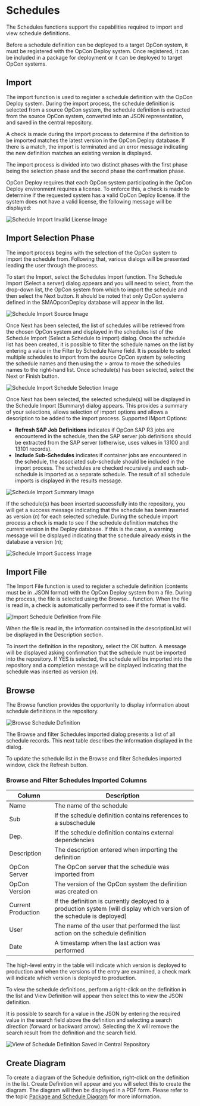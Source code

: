 # Schedules

The Schedules functions support the capabilities required to import and view schedule definitions.

Before a schedule definition can be deployed to a target OpCon system, it must be registered with the OpCon Deploy system. Once registered, it can be included in a package for deployment or it can be deployed to target OpCon systems.

## Import

The import function is used to register a schedule definition with the OpCon Deploy system. During the import process, the schedule definition is selected from a source OpCon system, the schedule definition is extracted from the source OpCon system, converted into an JSON representation, and saved in the central repository.

A check is made during the import process to determine if the definition to be imported matches the latest version in the OpCon Deploy database. If there is a match, the import is terminated and an error message indicating the new definition matches an existing version is displayed.

The import process is divided into two distinct phases with the first phase being the selection phase and the second phase the confirmation phase.

OpCon Deploy requires that each OpCon system participating in the OpCon Deploy environment requires a license. To enforce this, a check is made to determine if the requested system has a valid OpCon Deploy license. If the system does not have a valid license, the following message will be displayed:

![Schedule Import Invalid License Image](../static/img/schedule-import-invalid-license.png)

## Import Selection Phase

The import process begins with the selection of the OpCon system to import the schedule from. Following that, various dialogs will be presented leading the user through the process.

To start the Import, select the Schedules Import function. The Schedule Import (Select a server) dialog appears and you will need to select, from the drop-down list, the OpCon system from which to import the schedule and then select the Next button. It should be noted that only OpCon systems defined in the SMAOpconDeploy database will appear in the list.

![Schedule Import Source Image](../static/img/schedule-import-source-system.png)

Once Next has been selected, the list of schedules will be retrieved from the chosen OpCon system and displayed in the schedules list of the Schedule Import (Select a Schedule to import) dialog. Once the schedule list has been created, it is possible to filter the schedule names on the list by entering a value in the Filter by Schedule Name field. It is possible to select multiple schedules to import from the source OpCon system by selecting the schedule names and then using the > arrow to move the schedules names to the right-hand list. Once schedule(s) has been selected, select the Next or Finish button.

![Schedule Import Schedule Selection Image](../static/img/schedule-import-schedule-selection.png)

Once Next has been selected, the selected schedule(s) will be displayed in the Schedule Import (Summary) dialog appears. This provides a summary of your selections, allows selection of import options and allows a description to be added to the import process.
Supported IMport Options:
- **Refresh SAP Job Definitions** indicates if OpCon SAP R3 jobs are encountered in the schedule, then the SAP server job definitions should be extracted from the SAP server (otherwise, uses values in 13100 and 13101 records).
- **Include Sub-Schedules** indicates if container jobs are encountered in the schedule, the associated sub-schedule should be included in the import process. The schedules are checked recursively and each sub-schedule is imported as a separate schedule. The result of all schedule imports is displayed in the results message.

![Schedule Import Summary Image](../static/img/schedule-import-summary.png)

If the schedule(s) has been inserted successfully into the repository, you will get a success message indicating that the schedule has been inserted as version (*n*) for each selected schedule. During the schedule import process a check is made to see if the schedule definition matches the current version in the Deploy database. If this is the case, a warning message will be displayed indicating that the schedule already exists in the database a version (*n*);

![Schedule Import Success Image](../static/img/schedule-import-success-message.png)

## Import File

The Import File function is used to register a schedule definition (contents must be in .JSON format) with the OpCon Deploy system from a file. During the process, the file is selected using the Browse... function. When the file is read in, a check is automatically performed to see if the format is valid.

![Import Schedule Definition from File](../static/img/import-schedule-definition-file.png)

When the file is read in, the information contained in the descriptionList will be displayed in the Description section.

To insert the definition in the repository, select the OK button. A message will be displayed asking confirmation that the schedule must be imported into the repository. If YES is selected, the schedule will be imported into the repository and a completion message will be displayed indicating that the schedule was inserted as version (*n*).

## Browse

The Browse function provides the opportunity to display information about schedule definitions in the repository.

![Browse Schedule Definition](../static/img/browse-schedule-definition.png)

The Browse and filter Schedules imported dialog presents a list of all schedule records. This next table describes the information displayed in the dialog.

To update the schedule list in the Browse and filter Schedules imported window, click the Refresh button.

### Browse and Filter Schedules Imported Columns

| Column | Description |
| ------ | ----------- |
| Name | The name of the schedule |
| Sub | If the schedule definition contains references to a subschedule |
| Dep. | If the schedule definition contains external dependencies |
| Description | The description entered when importing the definition |
| OpCon Server | The OpCon server that the schedule was imported from |
| OpCon Version | The version of the OpCon system the definition was created on |
| Current Production | If the definition is currently deployed to a production system (will display which version of the schedule is deployed) |
| User | The name of the user that performed the last action on the schedule definition |
| Date | A timestamp when the last action was performed |

The high-level entry in the table will indicate which version is deployed to production and when the versions of the entry are examined, a check mark will indicate which version is deployed to production.

To view the schedule definitions, perform a right-click on the definition in the list and View Definition will appear then select this to view the JSON definition.

It is possible to search for a value in the JSON by entering the required value in the search field above the definition and selecting a search direction (forward or backward arrow). Selecting the X will remove the search result from the definition and the search field.

![View of Schedule Definition Saved in Central Repository](../static/img/view-schedule-definition-repository.png)

## Create Diagram

To create a diagram of the Schedule definition, right-click on the definition in the list. Create Definition will appear and you will select this to create the diagram. The diagram will then be displayed in a PDF form. Please refer to the topic [Package and Schedule Diagram](package-and-schedule-diagram) for more information.